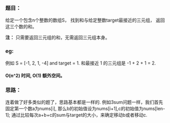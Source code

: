<h3>题目：</h3>
给定一个包含n个整数的数组S，
找到和与给定整数target最接近的三元组，
返回这三个数的和。

<strong>注：</strong>
只需要返回三元组的和，无需返回三元组本身。

<h3>eg:</h3>
例如 S = [-1, 2, 1, -4] and target = 1.
和最接近 1 的三元组是 -1 + 2 + 1 = 2.

<h4>O(n^2) 时间, O(1) 额外空间。</h4>

<h3>思路：</h3>
连着做了好多类似的题了，思路基本都是一样的.
例如3sum问题一样，我们首先固定第一个数a为nums[i],
那么b的初始值设为nums[i+1],c的初始值为nums[len-1];
通过比较每次a+b+c的sum与target的大小，来确定移动b或者移动c.
